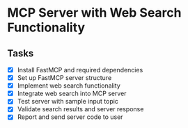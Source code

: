 # MCP Server with Web Search Functionality

## Tasks
- [x] Install FastMCP and required dependencies
- [x] Set up FastMCP server structure
- [x] Implement web search functionality
- [x] Integrate web search into MCP server
- [x] Test server with sample input topic
- [x] Validate search results and server response
- [x] Report and send server code to user
